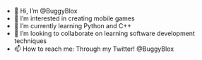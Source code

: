 - 👋 Hi, I’m @BuggyBlox
- 👀 I’m interested in creating mobile games
- 🌱 I’m currently learning Python and C++
- 💞️ I’m looking to collaborate on learning software development techniques
- 📫 How to reach me: Through my Twitter! @BuggyBlox

<!---
BuggyBlox/BuggyBlox is a ✨ special ✨ repository because its `README.md` (this file) appears on your GitHub profile.
You can click the Preview link to take a look at your changes.
--->
